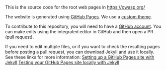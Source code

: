 This is the source code for the root web pages in https://owasp.org/

The website is generated using [GitHub Pages](https://github.com/pages). We use a [custom theme](https://github.com/owasp/www--site-theme/).

To contribute to this repository, you will need to have a [GitHub account](https://github.com/). You can make edits using the integrated editor in GitHub and then open a PR (pull request).

If you need to edit multiple files, or if you want to check the resulting pages before posting a pull request, you can download Jekyll and use it locally. 
See these links for more information:
[Setting up a GitHub Pages site with Jekyll](https://docs.github.com/en/pages/setting-up-a-github-pages-site-with-jekyll)
[Testing your GitHub Pages site locally with Jekyll](https://docs.github.com/en/pages/setting-up-a-github-pages-site-with-jekyll/testing-your-github-pages-site-locally-with-jekyll)

